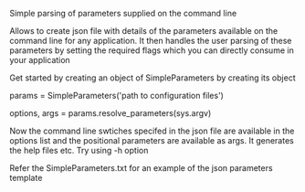 Simple parsing of parameters supplied on the command line

Allows to create json file with details of the parameters available on 
the command line for any application. It then handles the user parsing 
of these parameters by setting the required flags which you can directly 
consume in your application

Get started by creating an object of SimpleParameters by creating its 
object

params = SimpleParameters('path to configuration files')

options, args = params.resolve_parameters(sys.argv)

Now the command line swtiches specifed in the json file are available in 
the options list and the positional parameters are available as args. It 
generates the help files etc. Try using -h option

Refer the SimpleParameters.txt for an example of the json parameters 
template
